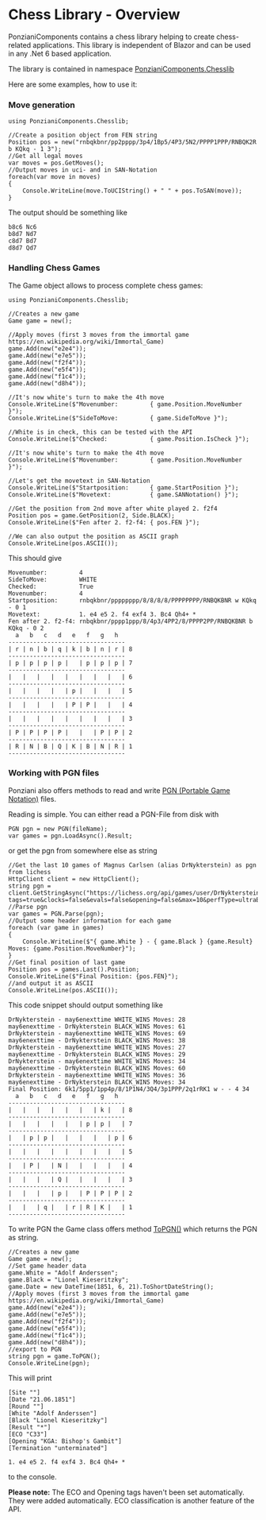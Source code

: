 ﻿# Chess Library - Overview #

PonzianiComponents contains a chess library helping to create chess-related applications. This library is 
independent of Blazor and can be used in any .Net 6 based application.

The library is contained in namespace [PonzianiComponents.Chesslib](/api/PonzianiComponents.Chesslib.html) 

Here are some examples, how to use it:

### Move generation ###

    using PonzianiComponents.Chesslib;

    //Create a position object from FEN string
    Position pos = new("rnbqkbnr/pp2pppp/3p4/1Bp5/4P3/5N2/PPPP1PPP/RNBQK2R b KQkq - 1 3");
    //Get all legal moves
    var moves = pos.GetMoves();
    //Output moves in uci- and in SAN-Notation
    foreach(var move in moves)
    {
        Console.WriteLine(move.ToUCIString() + " " + pos.ToSAN(move));
    }
    
The output should be something like

    b8c6 Nc6
    b8d7 Nd7
    c8d7 Bd7
    d8d7 Qd7

### Handling Chess Games ###

The Game object allows to process complete chess games:

    using PonzianiComponents.Chesslib;

    //Creates a new game 
    Game game = new();

    //Apply moves (first 3 moves from the immortal game https://en.wikipedia.org/wiki/Immortal_Game)
    game.Add(new("e2e4"));
    game.Add(new("e7e5"));
    game.Add(new("f2f4"));
    game.Add(new("e5f4"));
    game.Add(new("f1c4"));
    game.Add(new("d8h4"));

    //It's now white's turn to make the 4th move
    Console.WriteLine($"Movenumber:         { game.Position.MoveNumber }");
    Console.WriteLine($"SideToMove:         { game.SideToMove }");

    //White is in check, this can be tested with the API
    Console.WriteLine($"Checked:            { game.Position.IsCheck }");

    //It's now white's turn to make the 4th move
    Console.WriteLine($"Movenumber:         { game.Position.MoveNumber }");

    //Let's get the movetext in SAN-Notation
    Console.WriteLine($"Startposition:      { game.StartPosition }");
    Console.WriteLine($"Movetext:           { game.SANNotation() }");

    //Get the position from 2nd move after white played 2. f2f4
    Position pos = game.GetPosition(2, Side.BLACK);
    Console.WriteLine($"Fen after 2. f2-f4: { pos.FEN }");

    //We can also output the position as ASCII graph
    Console.WriteLine(pos.ASCII());

This should give 

    Movenumber:         4
    SideToMove:         WHITE
    Checked:            True
    Movenumber:         4
    Startposition:      rnbqkbnr/pppppppp/8/8/8/8/PPPPPPPP/RNBQKBNR w KQkq - 0 1
    Movetext:           1. e4 e5 2. f4 exf4 3. Bc4 Qh4+ *
    Fen after 2. f2-f4: rnbqkbnr/pppp1ppp/8/4p3/4PP2/8/PPPP2PP/RNBQKBNR b KQkq - 0 2
      a   b   c   d   e   f   g   h
    ---------------------------------
    | r | n | b | q | k | b | n | r | 8
    ---------------------------------
    | p | p | p | p |   | p | p | p | 7
    ---------------------------------
    |   |   |   |   |   |   |   |   | 6
    ---------------------------------
    |   |   |   |   | p |   |   |   | 5
    ---------------------------------
    |   |   |   |   | P | P |   |   | 4
    ---------------------------------
    |   |   |   |   |   |   |   |   | 3
    ---------------------------------
    | P | P | P | P |   |   | P | P | 2
    ---------------------------------
    | R | N | B | Q | K | B | N | R | 1
    ---------------------------------


### Working with PGN files ###

Ponziani also offers methods to read and write [PGN (Portable Game Notation)](http://www.saremba.de/chessgml/standards/pgn/pgn-complete.htm) files.

Reading is simple. You can either read a PGN-File from disk with
    
    PGN pgn = new PGN(fileName);
    var games = pgn.LoadAsync().Result;

or get the pgn from somewhere else as string

    //Get the last 10 games of Magnus Carlsen (alias DrNykterstein) as pgn from lichess
    HttpClient client = new HttpClient();
    string pgn = client.GetStringAsync("https://lichess.org/api/games/user/DrNykterstein?tags=true&clocks=false&evals=false&opening=false&max=10&perfType=ultraBullet%2Cbullet%2Cblitz%2Crapid%2Cclassical").Result;
    //Parse pgn
    var games = PGN.Parse(pgn);
    //Output some header information for each game
    foreach (var game in games)
    {
        Console.WriteLine($"{ game.White } - { game.Black } {game.Result} Moves: {game.Position.MoveNumber}");
    }
    //Get final position of last game
    Position pos = games.Last().Position;
    Console.WriteLine($"Final Position: {pos.FEN}");
    //and output it as ASCII
    Console.WriteLine(pos.ASCII());

This code snippet should output something like 

    DrNykterstein - may6enexttime WHITE_WINS Moves: 28
    may6enexttime - DrNykterstein BLACK_WINS Moves: 61
    DrNykterstein - may6enexttime WHITE_WINS Moves: 69
    may6enexttime - DrNykterstein BLACK_WINS Moves: 38
    DrNykterstein - may6enexttime WHITE_WINS Moves: 27
    may6enexttime - DrNykterstein BLACK_WINS Moves: 29
    DrNykterstein - may6enexttime WHITE_WINS Moves: 34
    may6enexttime - DrNykterstein BLACK_WINS Moves: 60
    DrNykterstein - may6enexttime WHITE_WINS Moves: 36
    may6enexttime - DrNykterstein BLACK_WINS Moves: 34
    Final Position: 6k1/5pp1/1pp4p/8/1P1N4/3Q4/3p1PPP/2q1rRK1 w - - 4 34
      a   b   c   d   e   f   g   h
    ---------------------------------
    |   |   |   |   |   |   | k |   | 8
    ---------------------------------
    |   |   |   |   |   | p | p |   | 7
    ---------------------------------
    |   | p | p |   |   |   |   | p | 6
    ---------------------------------
    |   |   |   |   |   |   |   |   | 5
    ---------------------------------
    |   | P |   | N |   |   |   |   | 4
    ---------------------------------
    |   |   |   | Q |   |   |   |   | 3
    ---------------------------------
    |   |   |   | p |   | P | P | P | 2
    ---------------------------------
    |   |   | q |   | r | R | K |   | 1
    ---------------------------------

To write PGN the Game class offers method [ToPGN()](/api/PonzianiComponents.Chesslib.Game.html#PonzianiComponents_Chesslib_Game_ToPGN_PonzianiComponents_Chesslib_IPGNOutputFormatter_System_Boolean_)
which returns the PGN as string.

    //Creates a new game 
    Game game = new();
    //Set game header data
    game.White = "Adolf Anderssen";
    game.Black = "Lionel Kieseritzky";
    game.Date = new DateTime(1851, 6, 21).ToShortDateString();
    //Apply moves (first 3 moves from the immortal game https://en.wikipedia.org/wiki/Immortal_Game)
    game.Add(new("e2e4"));
    game.Add(new("e7e5"));
    game.Add(new("f2f4"));
    game.Add(new("e5f4"));
    game.Add(new("f1c4"));
    game.Add(new("d8h4"));
    //export to PGN
    string pgn = game.ToPGN();
    Console.WriteLine(pgn);

This will print 

    [Site ""]
    [Date "21.06.1851"]
    [Round ""]
    [White "Adolf Anderssen"]
    [Black "Lionel Kieseritzky"]
    [Result "*"]
    [ECO "C33"]
    [Opening "KGA: Bishop's Gambit"]
    [Termination "unterminated"]

    1. e4 e5 2. f4 exf4 3. Bc4 Qh4+ *

to the console. 

**Please note:** The ECO and Opening tags haven't been set automatically.
They were added automatically. ECO classification is another feature of the API.